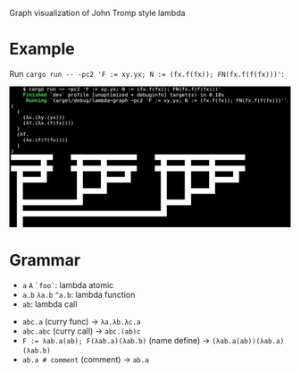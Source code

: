 Graph visualization of John Tromp style lambda

# Example

Run `cargo run -- -pc2 'F := xy.yx; N := (fx.f(fx)); FN(fx.f(f(fx)))'`:

![example.jpg](./example.jpg)


# Grammar

- `a` `A` `` `foo` ``: lambda atomic
- `a.b` `λa.b` `^a.b`: lambda function
- `ab`: lambda call

* `abc.a` (curry func) -> `λa.λb.λc.a`
* `abc.abc` (curry call) -> `abc.(ab)c`
* `F := λab.a(ab); F(λab.a)(λab.b)` (name define) -> `(λab.a(ab))(λab.a)(λab.b)`
* `ab.a # comment` (comment) -> `ab.a`

